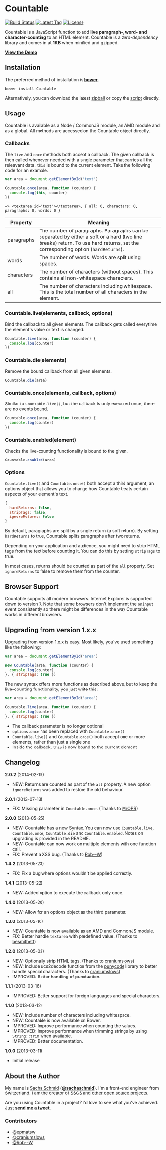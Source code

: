 # Countable

[![Build Status](http://img.shields.io/travis/RadLikeWhoa/Countable.svg)](https://travis-ci.org/RadLikeWhoa/Countable)
[![Latest Tag](http://img.shields.io/github/tag/RadLikeWhoa/Countable.svg)](https://github.com/RadLikeWhoa/Countable/tags)
[![License](http://img.shields.io/badge/license-MIT-orange.svg)](https://github.com/RadLikeWhoa/Countable/blob/master/LICENSE.md)

Countable is a JavaScript function to add **live paragraph-, word- and character-counting** to an HTML element. Countable is a *zero-dependency* library and comes in at **1KB** when minified and gzipped.

[**View the Demo**](http://radlikewhoa.github.io/Countable#demo)

## Installation

The preferred method of installation is [**bower**](https://github.com/bower/bower).

```
bower install Countable
```

Alternatively, you can download the latest [zipball](https://github.com/RadLikeWhoa/Countable/archive/master.zip) or copy the [script](https://raw.github.com/RadLikeWhoa/Countable/master/Countable.js) directly.

## Usage

Countable is available as a Node / CommonJS module, an AMD module and as a global. All methods are accessed on the Countable object directly.

### Callbacks

The `live` and `once` methods both accept a callback. The given callback is then called whenever needed with a single parameter that carries all the releavant data. `this` is bound to the current element. Take the following code for an example.

```javascript
var area = document.getElementById('text')

Countable.once(area, function (counter) {
  console.log(this, counter)
})
```

```
=> <textarea id="text"></textarea>, { all: 0, characters: 0, paragraphs: 0, words: 0 }
```

Property   | Meaning
---------- | --------------------------------------------------------------------------------------------
paragraphs | The number of paragraphs. Paragraphs can be separated by either a soft or a hard (two line breaks) return. To use hard returns, set the corresponding option (`hardReturns`).
words      | The number of words. Words are split using spaces.
characters | The number of characters (without spaces). This contains all non-whitespace characters.
all        | The number of characters including whitespace. This is the total number of all characters in the element.

### Countable.live(elements, callback, options)

Bind the callback to all given elements. The callback gets called everytime the element's value or text is changed.

```javascript
Countable.live(area, function (counter) {
  console.log(counter)
})
```

### Countable.die(elements)

Remove the bound callback from all given elements.

```javascript
Countable.die(area)
```

### Countable.once(elements, callback, options)

Similar to `Countable.live()`, but the callback is only executed once, there are no events bound.

```javascript
Countable.once(area, function (counter) {
  console.log(counter)
})
```

### Countable.enabled(element)

Checks the live-counting functionality is bound to the given.

```javascript
Countable.enabled(area)
```

### Options

`Countable.live()` and `Countable.once()` both accept a third argument, an options object that allows you to change how Countable treats certain aspects of your element's text.

```javascript
{
  hardReturns: false,
  stripTags: false,
  ignoreReturns: false
}
```

By default, paragraphs are split by a single return (a soft return). By setting `hardReturns` to true, Countable splits paragraphs after two returns.

Depending on your application and audience, you might need to strip HTML tags from the text before counting it. You can do this by setting `stripTags` to true.

In most cases, returns should be counted as part of the `all` property. Set `ignoreReturns` to false to remove them from the counter.

## Browser Support

Countable supports all modern browsers. Internet Explorer is supported down to version 7. Note that some browsers don't implement the `oninput` event consistently so there might be differences in the way Countable works in different browsers.

## Upgrading from version 1.x.x

Upgrading from version 1.x.x is easy. Most likely, you've used something like the following:

```javascript
var area = document.getElementById('area')

new Countable(area, function (counter) {
  console.log(counter)
}, { stripTags: true })
```

The new syntax offers more functions as described above, but to keep the live-counting functionality, you just write this:

```javascript
var area = document.getElementById('area')

Countable.live(area, function (counter) {
  console.log(counter)
}, { stripTags: true })
```

* The callback parameter is no longer optional
* `options.once` has been replaced with `Countable.once()`
* `Countable.live()` and `Countable.once()` both accept one or more elements, rather than just a single one
* Inside the callback, `this` is now bound to the current element

## Changelog

**2.0.2** (2014-02-19)

* NEW: Returns are counted as part of the `all` property. A new option `ignoreReturns` was added to restore the old behaviour.

**2.0.1** (2013-07-13)

* FIX: Missing parameter in `Countable.once`. (Thanks to [MrOPR](https://github.com/RadLikeWhoa/Countable/pull/18))

**2.0.0** (2013-05-25)

* NEW: Countable has a new Syntax. You can now use `Countable.live`, `Countable.once`, `Countable.die` and `Countable.enabled`. Notes on upgrading is provided in the README.
* NEW: Countable can now work on multiple elements with one function call.
* FIX: Prevent a XSS bug. (Thanks to [Rob--W](https://github.com/RadLikeWhoa/Countable/pull/17))

**1.4.2** (2013-05-23)

* FIX: Fix a bug where options wouldn't be applied correctly.

**1.4.1** (2013-05-22)

* NEW: Added option to execute the callback only once.

**1.4.0** (2013-05-20)

* NEW: Allow for an options object as the third parameter.

**1.3.0** (2013-05-16)

* NEW: Countable is now available as an AMD and CommonJS module.
* FIX: Better handle `textarea` with predefined value. (Thanks to [besmithett](https://github.com/RadLikeWhoa/Countable/pull/15))

**1.2.0** (2013-05-02)

* NEW: Optionally strip HTML tags. (Thanks to [craniumslows](https://github.com/RadLikeWhoa/Countable/pull/13))
* NEW: Include ucs2decode function from the [punycode](https://github.com/bestiejs/punycode.js) library to better handle special characters. (Thanks to [craniumslows](https://github.com/RadLikeWhoa/Countable/pull/13))
* IMPROVED: Better handling of punctuation.

**1.1.1** (2013-03-16)

* IMPROVED: Better support for foreign languages and special characters.

**1.1.0** (2013-03-12)

* NEW: Include number of characters including whitespace.
* NEW: Countable is now available on Bower.
* IMPROVED: Improve performance when counting the values.
* IMPROVED: Improve performance when trimming strings by using `String::trim` when available.
* IMPROVED: Better documentation.

**1.0.0** (2013-03-11)

* Initial release

## About the Author

My name is [Sacha Schmid](http://sachaschmid.ch) ([**@sachaschmid**](https://twitter.com/sachaschmid)). I'm a front-end engineer from Switzerland. I am the creator of [SSGS](http://github.com/RadLikeWhoa/SSGS) and [other open source projects](https://github.com/RadLikeWhoa).

Are you using Countable in a project? I'd love to see what you've achieved. Just [**send me a tweet**](https://twitter.com/sachaschmid).

### Contributors

* [@epmatsw](https://github.com/epmatsw)
* [@craniumslows](https://github.com/craniumslows)
* [@Rob--W](https://github.com/Rob--W)
